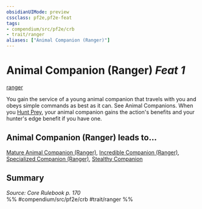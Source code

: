 ```yaml
---
obsidianUIMode: preview
cssclass: pf2e,pf2e-feat
tags:
- compendium/src/pf2e/crb
- trait/ranger
aliases: ["Animal Companion (Ranger)"]
---
```

# Animal Companion (Ranger)  *Feat 1*  
[ranger](/rules/traits/ranger.md)  


You gain the service of a young animal companion that travels with you and obeys simple commands as best as it can. See Animal Companions. When you [Hunt Prey](/rules/actions/hunt-prey.md), your animal companion gains the action's benefits and your hunter's edge benefit if you have one.

## Animal Companion (Ranger) leads to...

[Mature Animal Companion (Ranger)](/compendium/feats/mature-animal-companion-ranger.md), [Incredible Companion (Ranger)](/compendium/feats/incredible-companion-ranger.md), [Specialized Companion (Ranger)](/compendium/feats/specialized-companion-ranger.md), [Stealthy Companion](/compendium/feats/stealthy-companion.md)

## Summary

*Source: Core Rulebook p. 170*  
%% #compendium/src/pf2e/crb #trait/ranger %%